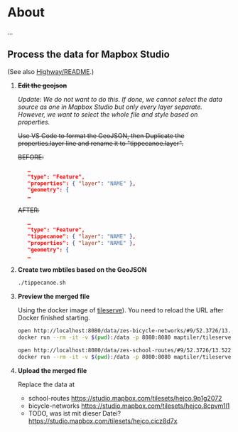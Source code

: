 # About

…

## Process the data for Mapbox Studio

(See also [Highway/README](./Highway/README.md).)

1. **~~Edit the geojson~~**

   _Update: We do not want to do this. If done, we cannot select the data source as one in Mapbox Studio but only every layer separate. However, we want to select the whole file and style based on properties._

   ~~Use VS Code to format the GeoJSON, then Duplicate the properties.layer line and rename it to "tippecanoe.layer".~~

   ~~BEFORE:~~

   ```json
      …
      "type": "Feature",
      "properties": { "layer": "NAME" },
      "geometry": {
      …
   ```

   ~~AFTER:~~

   ```json
      …
      "type": "Feature",
      "tippecanoe": { "layer": "NAME" },
      "properties": { "layer": "NAME" },
      "geometry": {
      …
   ```

1. **Create two mbtiles based on the GeoJSON**

   ```sh
   ./tippecanoe.sh
   ```

1. **Preview the merged file**

   Using the docker image of [tileserve](https://github.com/maptiler/tileserver-gl)). You need to reload the URL after Docker finished starting.

   ```sh
   open http://localhost:8080/data/zes-bicycle-networks/#9/52.3726/13.5226
   docker run --rm -it -v $(pwd):/data -p 8080:8080 maptiler/tileserver-gl --verbose --mbtiles zes-bicycle-networks.mbtiles
   ```

   ```sh
   open http://localhost:8080/data/zes-school-routes/#9/52.3726/13.5226
   docker run --rm -it -v $(pwd):/data -p 8080:8080 maptiler/tileserver-gl --verbose --mbtiles zes-school-routes.mbtiles
   ```

1. **Upload the merged file**

   Replace the data at

   - school-routes https://studio.mapbox.com/tilesets/hejco.9p1g2072
   - bicycle-networks https://studio.mapbox.com/tilesets/hejco.8cpvm1l1
   - TODO, was ist mit dieser Datei? https://studio.mapbox.com/tilesets/hejco.cicz8d7x
